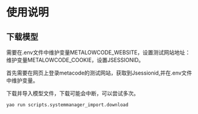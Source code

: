 # 使用说明


## 下载模型

需要在.env文件中维护变量METALOWCODE_WEBSITE，设置测试网站地址：
维护变量METALOWCODE_COOKIE，设置JSESSIONID。

首先需要在网页上登录metacode的测试网站，获取到Jsessionid,并在.env文件中维护变量。

下载并导入模型文件，下载可能会中断，可以尝试多次。

`yao run scripts.systemmanager_import.download`